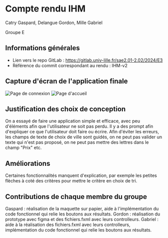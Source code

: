 # Compte rendu IHM

Catry Gaspard, Delangue Gordon, Mille Gabriel

Groupe E

## Informations générales

- Lien vers le repo GitLab : https://gitlab.univ-lille.fr/sae2.01-2.02/2024/E3
- Référence du commit correspondant au rendu : IHM-v2

## Capture d'écran de l'application finale

![Page de connexion](captures/connexion.png)
![Page d'accueil](captures/accueil.png)

## Justification des choix de conception

On a essayé de faire une application simple et efficace, avec peu d'éléments afin que l'utilisateur ne soit pas perdu.
Il y a des prompt afin d'expliquer ce que l'utilisateur doit faire ou écrire.
Afin d'éviter les erreurs, les champs de texte de choix de ville sont guidés, on ne peut pas valider un texte qui n'est pas proposé, on ne peut pas mettre des lettres dans le champ "Prix" etc.


## Améliorations

Certaines fonctionnalités manquent d'explication, par exemple les petites flèches à coté des critères pour mettre le critère en choix de tri.


## Contributions de chaque membre du groupe

Gaspard : réalisation de la maquette sur papier, aide à l'implémentation du code fonctionnel qui relie les boutons aux résultats.
Gordon : réalisation du prototype avec figma et des fichiers.fxml avec leurs controlleurs.
Gabriel : aide à la réalisation des fichiers.fxml avec leurs controlleurs, implémentation du code fonctionnel qui relie les boutons aux résultats.
